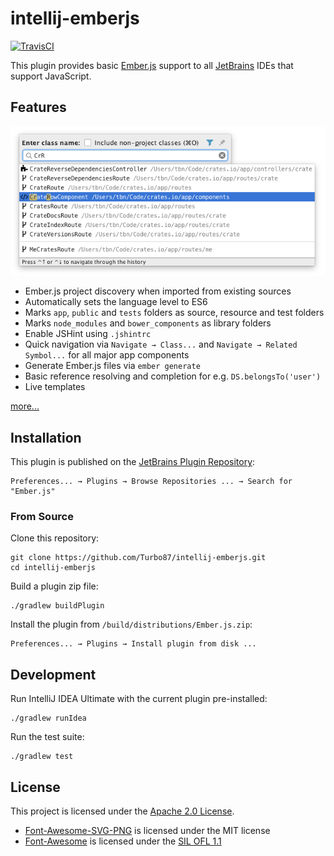 
intellij-emberjs
===============================================================================

[![TravisCI](https://img.shields.io/travis/Turbo87/intellij-emberjs/master.svg?label=TravisCI)](https://travis-ci.org/Turbo87/intellij-emberjs/)

This plugin provides basic [Ember.js](http://emberjs.com/) support to all
[JetBrains](https://www.jetbrains.com/) IDEs that support JavaScript.


Features
-------------------------------------------------------------------------------

![Navigate → Class...](doc/goto-class.png)

- Ember.js project discovery when imported from existing sources
- Automatically sets the language level to ES6
- Marks `app`, `public` and `tests` folders as source, resource and test folders
- Marks `node_modules` and `bower_components` as library folders
- Enable JSHint using `.jshintrc`
- Quick navigation via `Navigate → Class...` and `Navigate → Related Symbol...`
  for all major app components
- Generate Ember.js files via `ember generate`
- Basic reference resolving and completion for e.g. `DS.belongsTo('user')`
- Live templates

[more...](doc/features.md)


Installation
-------------------------------------------------------------------------------

This plugin is published on the
[JetBrains Plugin Repository](https://plugins.jetbrains.com/plugin/8049): 

    Preferences... → Plugins → Browse Repositories ... → Search for "Ember.js"


### From Source

Clone this repository:

    git clone https://github.com/Turbo87/intellij-emberjs.git
    cd intellij-emberjs

Build a plugin zip file:

    ./gradlew buildPlugin

Install the plugin from `/build/distributions/Ember.js.zip`:

    Preferences... → Plugins → Install plugin from disk ...


Development
-------------------------------------------------------------------------------

Run IntelliJ IDEA Ultimate with the current plugin pre-installed:

    ./gradlew runIdea

Run the test suite:

    ./gradlew test


License
-------------------------------------------------------------------------------

This project is licensed under the [Apache 2.0 License](LICENSE).

- [Font-Awesome-SVG-PNG](https://github.com/encharm/Font-Awesome-SVG-PNG) is licensed under the MIT license
- [Font-Awesome](http://fontawesome.io/) is licensed under the [SIL OFL 1.1](http://scripts.sil.org/OFL)

